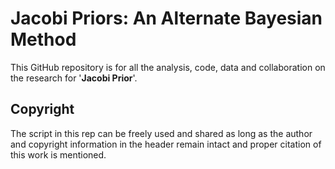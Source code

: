 # Jacobi Priors: An Alternate Bayesian Method 

This GitHub repository is for all the analysis, code, data and collaboration on the research for '**Jacobi Prior**'.


## Copyright

The script in this rep can be freely used and shared as long as the author and copyright information in the header remain intact and proper citation of this work is mentioned.



